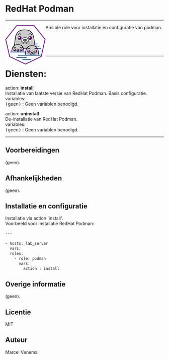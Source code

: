 # RedHat Podman

***

<img src="media/icon_podman.png" align="left" height="128" width="128" />
Ansible role voor installatie en configuratie van podman.<br/>
<br/>
<br/>
<br/>
<br/>


***

# Diensten:


action: **install**<br/>
Installatie van laatste versie van RedHat Podman. Basis configuratie.<br/>
variables:<br/>
<kbd>(geen)</kbd> : Geen variablen benodigd.<br/>


action: **uninstall**<br/>
De-installatie van RedHat Podman.<br/>
variables:<br/>
<kbd>(geen)</kbd> : Geen variablen benodigd.<br/>


***


## Voorbereidingen
(geen).<br/>


## Afhankelijkheden
(geen).<br/>


## Installatie en configuratie
Installatie via action 'install'.<br/>
Voorbeeld voor installatie RedHat Podman:

```
---

- hosts: lab_server
  vars:
  roles:
    - role: podman
      vars:
        action : install

```


## Overige informatie
(geen).<br/>


## Licentie
MIT


## Auteur
Marcel Venema
